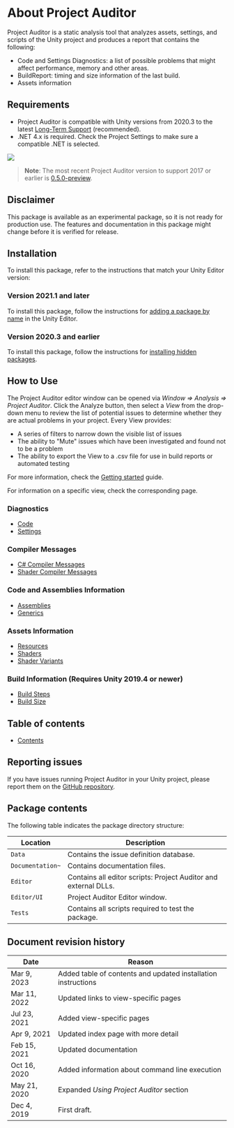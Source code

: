 # About Project Auditor
Project Auditor is a static analysis tool that analyzes assets, settings, and scripts of the Unity project and produces a report that contains the following:

* Code and Settings Diagnostics: a list of possible problems that might affect performance, memory and other areas.
* BuildReport: timing and size information of the last build.
* Assets information

## Requirements
* Project Auditor is compatible with Unity versions from 2020.3 to the latest [Long-Term Support](https://unity3d.com/unity/qa/lts-releases) (recommended). 
* .NET 4.x is required. Check the Project Settings to make sure a compatible .NET is selected.  
<img src="images/dot-net.png">

> **Note**: The most recent Project Auditor version to support 2017 or earlier is [0.5.0-preview](https://github.com/Unity-Technologies/ProjectAuditor/releases/tag/0.5.0-preview).

## Disclaimer
This package is available as an experimental package, so it is not ready for production use. The features and documentation in this package might change before it is verified for release. 

## Installation

To install this package, refer to the instructions that match your Unity Editor version: 

### Version 2021.1 and later

To install this package, follow the instructions for [adding a package by name](https://docs.unity3d.com/2021.1/Documentation/Manual/upm-ui-quick.html) in the Unity Editor. 

### Version 2020.3 and earlier

To install this package, follow the instructions for [installing hidden packages](https://docs.unity3d.com/Packages/Installation/manual/upm-ui-quick.html). 

## How to Use
The Project Auditor editor window can be opened via *Window => Analysis => Project Auditor*. Click the Analyze button, then select a _View_ from the drop-down menu to review the list of potential issues to determine whether they are actual problems in your project. Every View provides:

* A series of filters to narrow down the visible list of issues
* The ability to "Mute" issues which have been investigated and found not to be a problem
* The ability to export the View to a .csv file for use in build reports or automated testing

For more information, check the [Getting started](GettingStarted.md) guide.

For information on a specific view, check the corresponding page.

### Diagnostics
* [Code](Code.md)
* [Settings](Settings.md)

### Compiler Messages
* [C# Compiler Messages](CompilerMessages.md)
* [Shader Compiler Messages](ShaderMessages.md)

### Code and Assemblies Information
* [Assemblies](Assemblies.md)
* [Generics](Generics.md)

### Assets Information
* [Resources](Resources.md)
* [Shaders](Shaders.md)
* [Shader Variants](Variants.md)

### Build Information (Requires Unity 2019.4 or newer)
* [Build Steps](BuildSteps.md)
* [Build Size](BuildSize.md)

## Table of contents
* [Contents](./TableOfContents.md)

## Reporting issues
If you have issues running Project Auditor in your Unity project, please report them on the [GitHub repository](https://github.com/Unity-Technologies/ProjectAuditor/issues).

## Package contents
The following table indicates the package directory structure:

|Location|Description|
|---|---|
|`Data`|Contains the issue definition database.|
|`Documentation~`|Contains documentation files.|
|`Editor`|Contains all editor scripts: Project Auditor and external DLLs.|
|`Editor/UI`|Project Auditor Editor window.|
|`Tests`|Contains all scripts required to test the package.|

## Document revision history
|Date|Reason|
|---|---|
|Mar 9, 2023|Added table of contents and updated installation instructions|
|Mar 11, 2022|Updated links to view-specific pages|
|Jul 23, 2021|Added view-specific pages|
|Apr 9, 2021|Updated index page with more detail|
|Feb 15, 2021|Updated documentation|
|Oct 16, 2020|Added information about command line execution|
|May 21, 2020 |Expanded *Using Project Auditor* section|
|Dec 4, 2019|First draft.|
